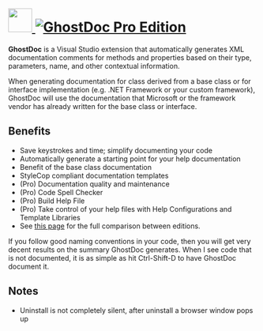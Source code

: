 # [<img src="https://cdn.jsdelivr.net/gh/AdmiringWorm/chocolatey-packages@9cc5e849e4ac105af5371fdb4c196017ed8fe1a0/icons/ghostdoc.png" height="48" width="48" /> ![GhostDoc Pro Edition](https://img.shields.io/chocolatey/v/ghostdoc-pro.svg?label=GhostDoc%20Pro%20Edition&style=for-the-badge)](https://chocolatey.org/packages/ghostdoc-pro)

**GhostDoc** is a Visual Studio extension that automatically generates XML documentation comments for methods and properties based on their type, parameters, name, and other contextual information.

When generating documentation for class derived from a base class or for interface implementation (e.g. .NET Framework or your custom framework), GhostDoc will use the documentation that Microsoft or the framework vendor has already written for the base class or interface.

## Benefits

- Save keystrokes and time; simplify documenting your code
- Automatically generate a starting point for your help documentation
- Benefit of the base class documentation
- StyleCop compliant documentation templates
- (Pro) Documentation quality and maintenance
- (Pro) Code Spell Checker
- (Pro) Build Help File
- (Pro) Take control of your help files with Help Configurations and Template Libraries
- See [this page](http://submain.com/ghostdoc/editions/) for the full comparison between editions.

If you follow good naming conventions in your code, then you will get very decent results on the summary GhostDoc generates.  When I see code that is not documented, it is as simple as hit Ctrl-Shift-D to have GhostDoc document it.

## Notes

- Uninstall is not completely silent, after uninstall a browser window pops up
